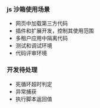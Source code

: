 ### js 沙箱使用场景

- 网页中加载第三方代码
- 插件和扩展开发，控制其使用范围
- 多租户应用中隔离代码
- 测试和调试环境
- 代码评审环境

### 开发待处理

- 死循环超时判定
- 异常捕获
- 执行脚本返回值